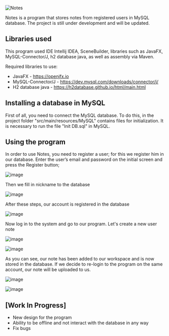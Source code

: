 ![Notes](https://github.com/ViktorKaltash/Notes/assets/150521039/1d929443-040a-4fec-9ca7-c9a4afddc38b)

Notes is a program that stores notes from registered users in
MySQL database. The project is still under development and will be updated.

## Libraries used
This program used IDE Intellij IDEA, SceneBuilder, libraries such as
JavaFX, MySQL-Connector/J, h2 database java, as well as assembly via Maven.

Required libraries to use:

* JavaFX - https://openjfx.io
* MySQL-Connector/J - https://dev.mysql.com/downloads/connector/j/
* H2 database java - https://h2database.github.io/html/main.html

## Installing a database in MySQL

First of all, you need to connect the MySQL database. To do this, in the project folder
"src/main/resources/MySQL" contains files for initialization. It is necessary to run the file "Init DB.sql"
in MySQL.

## Using the program

In order to use Notes, you need to register a user; for this we register him in our database. Enter the user’s email and password on the initial screen and press the Register button;

![image](https://github.com/ViktorKaltash/Notes/assets/150521039/8b158882-fe7b-41fa-a2c6-9384b0055918)


Then we fill in nickname to the database

![image](https://github.com/ViktorKaltash/Notes/assets/150521039/c7a06e58-4149-43e0-b956-ce65c81a266b)


After these steps, our account is registered in the database

![image](https://github.com/ViktorKaltash/Notes/assets/150521039/1e6d1dc2-4bd8-4958-b5ac-faa393e71b8b)


Now log in to the system and go to our program. Let's create a new user note

![image](https://github.com/ViktorKaltash/Notes/assets/150521039/f9f0fcf1-e10f-4a86-9c72-3cb9eba4932d)

![image](https://github.com/ViktorKaltash/Notes/assets/150521039/0c93303f-ca93-4dbc-bc63-e8579c13ec38)


As you can see, our note has been added to our workspace and is now stored in the database. If we decide to re-login to the program on the same account, our note will be uploaded to us.

![image](https://github.com/ViktorKaltash/Notes/assets/150521039/1c42da9b-0625-4a7a-8f00-bcb9aa790ad2)

![image](https://github.com/ViktorKaltash/Notes/assets/150521039/9d25660d-9594-4002-a95f-17404fcac050)

## [Work In Progress]

* New design for the program
* Ability to be offline and not interact with the database in any way
* Fix bugs
